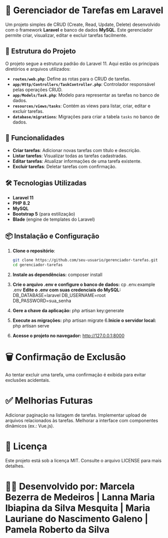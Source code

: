 # 📝 Gerenciador de Tarefas em Laravel

Um projeto simples de CRUD (Create, Read, Update, Delete) desenvolvido com o framework **Laravel** e banco de dados **MySQL**. Este gerenciador permite criar, visualizar, editar e excluir tarefas facilmente.

## 📂 Estrutura do Projeto

O projeto segue a estrutura padrão do Laravel 11. Aqui estão os principais diretórios e arquivos utilizados:

- **`routes/web.php`**: Define as rotas para o CRUD de tarefas.
- **`app/Http/Controllers/TaskController.php`**: Controlador responsável pelas operações CRUD.
- **`app/Models/Task.php`**: Modelo para representar as tarefas no banco de dados.
- **`resources/views/tasks`**: Contém as views para listar, criar, editar e excluir tarefas.
- **`database/migrations`**: Migrações para criar a tabela `tasks` no banco de dados.

## 🚀 Funcionalidades

- **Criar tarefas**: Adicionar novas tarefas com título e descrição.
- **Listar tarefas**: Visualizar todas as tarefas cadastradas.
- **Editar tarefas**: Atualizar informações de uma tarefa existente.
- **Excluir tarefas**: Deletar tarefas com confirmação.

## 🛠️ Tecnologias Utilizadas

- **Laravel 11**
- **PHP 8.2**
- **MySQL**
- **Bootstrap 5** (para estilização)
- **Blade** (engine de templates do Laravel)

## 📦 Instalação e Configuração

1. **Clone o repositório**:

   ```bash
   git clone https://github.com/seu-usuario/gerenciador-tarefas.git
   cd gerenciador-tarefas
2. **Instale as dependências:**
    composer install
   
3. **Crie o arquivo .env e configure o banco de dados:**
    cp .env.example .env
**Edite o .env com suas credenciais do MySQL:**
    DB_DATABASE=laravel
    DB_USERNAME=root
    DB_PASSWORD=sua_senha

4. **Gere a chave da aplicação:**
   php artisan key:generate
5. **Execute as migrações:**
   php artisan migrate
6.**Inicie o servidor local:**
   php artisan serve
7. **Acesse o projeto no navegador:**
   http://127.0.0.1:8000
   
# 🗑️ Confirmação de Exclusão
Ao tentar excluir uma tarefa, uma confirmação é exibida para evitar exclusões acidentais.

# ✅ Melhorias Futuras
Adicionar paginação na listagem de tarefas.
Implementar upload de arquivos relacionados às tarefas.
Melhorar a interface com componentes dinâmicos (ex.: Vue.js).

# 📄 Licença
Este projeto está sob a licença MIT. Consulte o arquivo LICENSE para mais detalhes.

# 👨‍💻 Desenvolvido por: Marcela Bezerra de Medeiros | Lanna Maria Ibiapina da Silva Mesquita | Maria Lauriane do Nascimento Galeno | Pamela Roberto da Silva
